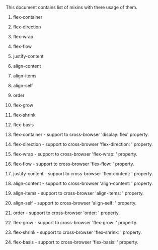 This document contains list of mixins with there usage of them.

1.  flex-container
2.  flex-direction
3.  flex-wrap
4.  flex-flow
5.  justify-content
6.  align-content
7.  align-items
8.  align-self
9.  order
10. flex-grow 
11. flex-shrink
12. flex-basis


1.  flex-container - support to cross-browser 'display: flex' property.
  
2.  flex-direction - support to cross-browser 'flex-direction: <value>' property.
  
3.  flex-wrap - support to cross-browser 'flex-wrap: <value>' property.
  
4.  flex-flow - support to cross-browser 'flex-flow: <value>' property.
  
5.  justify-content - support to cross-browser 'flex-content: <value>' property.
  
6.  align-content - support to cross-browser 'align-content: <value>' property.
  
7.  align-items - support to cross-browser 'align-items: <value>' property.
  
8.  align-self - support to cross-browser 'align-self: <value>' property.
  
9.  order - support to cross-browser 'order: <value>' property.
 
10. flex-grow - support to cross-browser 'flex-grow: <value>' property.

11. flex-shrink - support to cross-browser 'flex-shrink: <value>' property. 

12. flex-basis - support to cross-browser 'flex-basis: <value>' property. 
